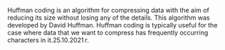 Huffman coding is an algorithm for compressing data with the aim of reducing its size without losing any of the details. This algorithm was developed by David Huffman. Huffman coding is typically useful for the case where data that we want to compress has frequently occurring characters in it.25.10.2021 г.
